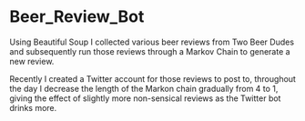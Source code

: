 # Beer_Review_Bot

Using Beautiful Soup I collected various beer reviews from Two Beer Dudes and subsequently run those reviews through a Markov Chain to generate a new review. 

Recently I created a Twitter account for those reviews to post to, throughout the day I decrease the length of the Markon chain gradually from 4 to 1, giving the effect of slightly more non-sensical reviews as the Twitter bot drinks more. 


